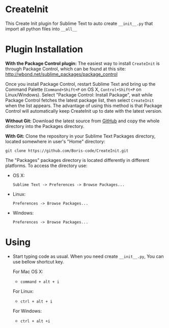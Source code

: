 # CreateInit

This Create Init plugin for Sublime Text to auto create `__init__.py` that import all python files into `__all__`

# Plugin Installation
**With the Package Control plugin:** The easiest way to install
`CreateInit` is through Package Control, which can be found at this site: <http://wbond.net/sublime_packages/package_control>

Once you install Package Control, restart Sublime Text and bring up the
Command Palette (`Command+Shift+P` on OS X, `Control+Shift+P` on
Linux/Windows). Select "Package Control: Install Package", wait while
Package Control fetches the latest package list, then select
`CreateInit` when the list appears. The advantage of using this
method is that Package Control will automatically keep CreateInit
up to date with the latest version.

**Without Git:** Download the latest source from [GitHub](https://github.com/Boris-code/CreateInit) and copy
the whole directory into the Packages directory.

**With Git:** Clone the repository in your Sublime Text Packages directory, located somewhere in user's "Home" directory:

    git clone https://github.com/Boris-code/CreateInit.git
The "Packages" packages directory is located differently in different
platforms. To access the directory use:

-   OS X:

        Sublime Text -> Preferences -> Browse Packages...

-   Linux:

        Preferences -> Browse Packages...

-   Windows:

        Preferences -> Browse Packages...
        
# Using

- Start typing code as usual. When you need create `__init__.py`, You can use bellow shortcut key.

    For Mac OS X:
    - `command + alt + i`
        
    For Linux:
    - `ctrl + alt + i`
            
    For Windows:
    - `ctrl + alt +i`
    